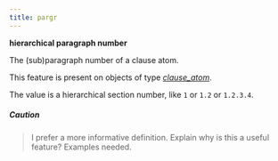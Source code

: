 ```yaml
---
title: pargr
---
```


**hierarchical paragraph number**

The (sub)paragraph number of a clause atom.

This feature is present on objects of type [*clause_atom*](otype.md).

The value is a hierarchical section number, like ``1`` or ``1.2`` or ``1.2.3.4``.

##### Caution
> I prefer a more informative definition.
Explain why is this a useful feature? Examples needed.

